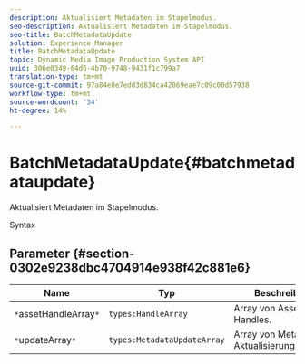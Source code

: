 ```yaml
---
description: Aktualisiert Metadaten im Stapelmodus.
seo-description: Aktualisiert Metadaten im Stapelmodus.
seo-title: BatchMetadataUpdate
solution: Experience Manager
title: BatchMetadataUpdate
topic: Dynamic Media Image Production System API
uuid: 306e0349-64d6-4b70-9748-9431f1c799a7
translation-type: tm+mt
source-git-commit: 97a84e8e7edd3d834ca42069eae7c09c00d57938
workflow-type: tm+mt
source-wordcount: '34'
ht-degree: 14%

---
```



# BatchMetadataUpdate{#batchmetadataupdate}

Aktualisiert Metadaten im Stapelmodus.

Syntax

## Parameter {#section-0302e9238dbc4704914e938f42c881e6}

| Name | Typ | Beschreibung |
|---|---|---|
| `*`assetHandleArray`*` | `types:HandleArray` | Array von Asset-Handles. |
| `*`updateArray`*` | `types:MetadataUpdateArray` | Array von Metadaten-Aktualisierungshandeln. |

